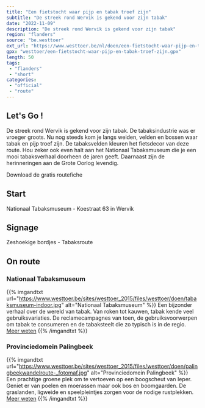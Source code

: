 ```yaml
---
title: "Een fietstocht waar pijp en tabak troef zijn"
subtitle: "De streek rond Wervik is gekend voor zijn tabak"
date: "2022-11-09"
description: "De streek rond Wervik is gekend voor zijn tabak"
region: "flanders"
source: "be.westtoer"
ext_url: "https://www.westtoer.be/nl/doen/een-fietstocht-waar-pijp-en-tabak-troef-zijn"
gpx: "westtoer/een-fietstocht-waar-pijp-en-tabak-troef-zijn.gpx"
length: 50
tags:
 - "flanders"
 - "short"
categories:
 - "official"
 - "route"
---
```


## Let's Go ! 

De streek rond Wervik is gekend voor zijn tabak. De tabaksindustrie was er vroeger groots. Nu nog steeds kom je langs weiden, velden en bossen waar tabak en pijp troef zijn. De tabaksvelden kleuren het fietsdecor van deze route. Hou zeker ook even halt aan het Nationaal Tabaksmuseum die je een mooi tabaksverhaal doorheen de jaren geeft. Daarnaast zijn de herinneringen aan de Grote Oorlog levendig.

Download de gratis routefiche

## Start

Nationaal Tabaksmuseum - Koestraat 63 in Wervik

## Signage

Zeshoekige bordjes - Tabaksroute

## On route

### Nationaal Tabaksmuseum

{{% imgandtxt url="https://www.westtoer.be/sites/westtoer_2015/files/westtoer/doen/tabaksmuseum-indoor.jpg" alt="Nationaal Tabaksmuseum" %}}
Een bijzonder verhaal over de wereld van tabak. Van roken tot kauwen, tabak kende veel gebruiksvariaties. De reclamecampagnes van toen, de gebruiksvoorwerpen om tabak te consumeren en de tabaksteelt die zo typisch is in de regio.
[Meer weten](/nl/doen/nationaal-tabaksmuseum)
{{% /imgandtxt %}}

### Provinciedomein Palingbeek

{{% imgandtxt url="https://www.westtoer.be/sites/westtoer_2015/files/westtoer/doen/palingbeekwandelroute-_fotomaf.jpg" alt="Provinciedomein Palingbeek" %}}
Een prachtige groene plek om te vertoeven op een boogscheut van Ieper. Geniet er van poelen en moerassen maar ook bos en boomgaarden. De graslanden, ligweide en speelpleintjes zorgen voor de nodige rustplekken.
[Meer weten](/nl/doen/provinciedomein-de-palingbeek)
{{% /imgandtxt %}}


